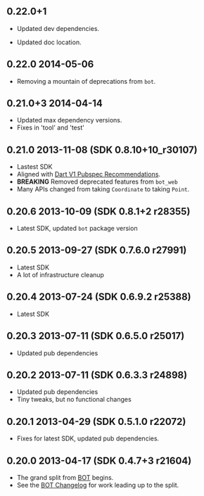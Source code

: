 ## 0.22.0+1

* Updated dev dependencies.

* Updated doc location.

## 0.22.0 2014-05-06

* Removing a mountain of deprecations from `bot`.

## 0.21.0+3 2014-04-14

* Updated max dependency versions.
* Fixes in 'tool' and 'test'

## 0.21.0 2013-11-08 (SDK 0.8.10+10_r30107)

* Lastest SDK
* Aligned with [Dart V1 Pubspec Recommendations](https://plus.google.com/+SethLadd/posts/9JQJVz78R97).
* **BREAKING** Removed deprecated features from `bot_web`
* Many APIs changed from taking `Coordinate` to taking `Point`.

## 0.20.6 2013-10-09 (SDK 0.8.1+2 r28355)

* Latest SDK, updated `bot` package version

## 0.20.5 2013-09-27 (SDK 0.7.6.0 r27991)

* Latest SDK
* A lot of infrastructure cleanup

## 0.20.4 2013-07-24 (SDK 0.6.9.2 r25388)

* Latest SDK

## 0.20.3 2013-07-11 (SDK 0.6.5.0 r25017)

* Updated pub dependencies

## 0.20.2 2013-07-11 (SDK 0.6.3.3 r24898)

* Updated pub dependencies
* Tiny tweaks, but no functional changes

## 0.20.1 2013-04-29 (SDK 0.5.1.0 r22072)

* Fixes for latest SDK, updated pub dependencies.

## 0.20.0 2013-04-17 (SDK 0.4.7+3 r21604)

* The grand split from [BOT](https://github.com/kevmoo/bot.dart) begins.
* See the [BOT Changelog](https://github.com/kevmoo/bot.dart/blob/master/changelog.md) for work leading up to the split.
